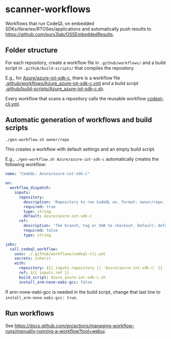 # scanner-workflows
Workflows that run CodeQL on embedded SDKs/libraries/RTOSes/applications and automatically push results to https://github.com/purs3lab/OSSEmbeddedResults.

## Folder structure
For each repository, create a workflow file in `.github/workflows/` and a build script in `.github/build-scripts/` that compiles the repository.

E.g., for [Azure/azure-iot-sdk-c](https://github.com/Azure/azure-iot-sdk-c), there is a workflow file
[.github/workflows/Azure_azure-iot-sdk-c.yml](https://github.com/purs3lab/scanner-workflows/blob/main/.github/workflows/Azure_azure-iot-sdk-c.yml) and a build script [.github/build-scripts/Azure_azure-iot-sdk-c.sh](https://github.com/purs3lab/scanner-workflows/blob/main/.github/build-scripts/Azure_azure-iot-sdk-c.sh).

Every workflow that scans a repository calls the reusable workflow [codeql-cli.yml](https://github.com/purs3lab/scanner-workflows/blob/main/.github/workflows/codeql-cli.yml).

## Automatic generation of workflows and build scripts
``` bash
./gen-workflow.sh owner/repo
```
This creates a workflow with default settings and an empty build script.

E.g., `./gen-workflow.sh Azure/azure-iot-sdk-c` automatically creates the following workflow:
``` yml
name: "CodeQL: Azure/azure-iot-sdk-c"

on:
  workflow_dispatch:
    inputs:
      repository:
        description: 'Repository to run CodeQL on. Format: owner/repo.'
        required: true
        type: string
        default: Azure/azure-iot-sdk-c
      ref:
        description: 'The branch, tag or SHA to checkout. Default: default branch.'
        required: false
        type: string

jobs:
  call_codeql_workflow:
    uses: ./.github/workflows/codeql-cli.yml
    secrets: inherit
    with:
      repository: ${{ inputs.repository || 'Azure/azure-iot-sdk-c' }}
      ref: ${{ inputs.ref }}
      build_script: Azure_azure-iot-sdk-c.sh
      install_arm-none-eabi-gcc: false
```
If arm-none-eabi-gcc is needed in the build script, change that last line to `install_arm-none-eabi-gcc: true`.

## Run workflows
See https://docs.github.com/en/actions/managing-workflow-runs/manually-running-a-workflow?tool=webui.

